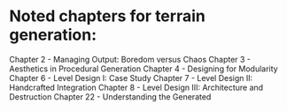 # Noted chapters for terrain generation:

Chapter 2 - Managing Output: Boredom versus Chaos
Chapter 3 - Aesthetics in Procedural Generation
Chapter 4 - Designing for Modularity
Chapter 6 - Level Design I: Case Study
Chapter 7 - Level Design II: Handcrafted Integration
Chapter 8 - Level Design III: Architecture and Destruction
Chapter 22 - Understanding the Generated

